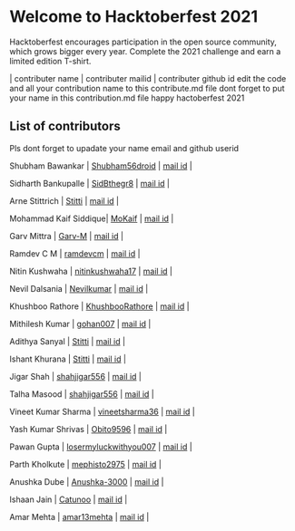 <h1>Welcome to Hacktoberfest 2021</h1>
<p>Hacktoberfest encourages participation in the open source community, which grows bigger every year. Complete the 2021 challenge and earn a limited edition T-shirt.</p>
| contributer name | contributer mailid | contributer github id
edit the code and  all your contribution name to this contribute.md file
dont forget to put your name in  this contribution.md file
happy hactoberfest 2021
<h2>List of contributors</h2>
<p>Pls dont forget to upadate your name email and github userid</p>
<p>Shubham Bawankar | <a href="https://github.com/Shubham56-droid">Shubham56droid</a>  | <a href="shubhambawankar735@gmail.com">mail id</a> |</p>
<p>Sidharth Bankupalle | <a href="https://github.com/SidBthegr8">SidBthegr8</a>  | <a href="bankupallesidharth@gmail.com">mail id</a> |</p>
<p>Arne Stittrich | <a href="https://github.com/Stitti">Stitti</a>  | <a href="arnestittrich@gmail.com">mail id</a> |</p>
<p>Mohammad Kaif Siddique| <a href="https://github.com/MoKaif">MoKaif</a>  | <a href="kaif44jr@gmail.com">mail id</a> |</p>
<p>Garv Mittra | <a href="https://github.com/Garv-M">Garv-M</a>  | <a href="garvmittra20@gmail.com">mail id</a> |</p>
<p>Ramdev C M | <a href="https://github.com/ramdevcm">ramdevcm</a>  | <a href="ramdevcm@gmail.com">mail id</a> |</p>
<p>Nitin Kushwaha | <a href="https://github.com/nitinkushwaha17">nitinkushwaha17</a>  | <a href="nk17oct@gmail.com">mail id</a> |</p>
<p>Nevil Dalsania | <a href="https://github.com/Nevilkumar">Nevilkumar</a>  | <a href="nevil.patel.1906@gmail.com">mail id</a> |</p>
<p>Khushboo Rathore | <a href="https://github.com/Khushboorathore10">KhushbooRathore</a>  | <a href="khushboorathore555@gmail.com">mail id</a> |</p>
<p>Mithilesh Kumar | <a href="https://github.com/gohan007">gohan007</a>  | <a href="kumarmithilesh.1010@gmail.com">mail id</a> |</p>
<p>Adithya Sanyal | <a href="https://github.com/AdithyaSanyal">Stitti</a>  | <a href="adithyasanyal@gmail.com">mail id</a> |</p>
<p>Ishant Khurana | <a href="https://github.com/Ishantkhurana">Stitti</a>  | <a href="ishantkhurana73@gmail.com">mail id</a> |</p>
<p>Jigar Shah | <a href="https://github.com/shahjigar556">shahjigar556</a>  | <a href="shahjigar185@gmail.com">mail id</a> |</p>
<p>Talha Masood | <a href="https://github.com/talhamasoodme">shahjigar556</a>  | <a href="talhamasood7777@gmail.com">mail id</a> |</p>
<p>Vineet Kumar Sharma | <a href="https://github.com/vineetsharma36">vineetsharma36</a>  | <a href="sharmavineet492@gmail.com@gmail.com">mail id</a> |</p>
<p>Yash Kumar Shrivas | <a href="https://github.com/Obito9596">Obito9596</a>  | <a href="yashkshrivas1234@gmail.com">mail id</a> |</p>
<p>Pawan Gupta | <a href="https://github.com/losermyluckwithyou007">losermyluckwithyou007</a> | <a href="losermyluckwithyou007@gmail.com">mail id</a> |</p>
<p>Parth Kholkute | <a href="https://github.com/mephisto2975">mephisto2975</a> | <a href="pkholkute9@gmail.com">mail id</a> |</p>
<p>Anushka Dube | <a href="https://github.com/Anushka-3000">Anushka-3000</a> | <a href="anushkadube1512@gmail.com">mail id</a> |</p>
<p>Ishaan Jain | <a href="https://github.com/Catunoo">Catunoo</a> | <a href="buno.snow@gmail.com">mail id</a> |</p>
<p>Amar Mehta | <a href="https://github.com/amar13mehta">amar13mehta</a>  | <a href="amar13iam@gmail.com">mail id</a> |</p>
